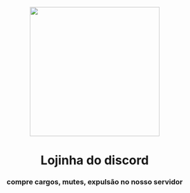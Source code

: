<p align="center">
  <img src="https://i.postimg.cc/kGc8PDgn/dhopdiscord.png" width="300"/>
</p>

<h1 align="center">
  Lojinha do discord
</h1>

<h3 align="center">
  compre cargos, mutes, expulsão no nosso servidor
</h3>
